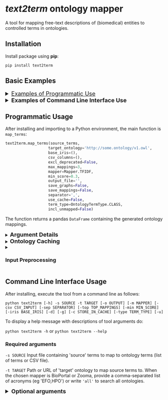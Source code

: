 # *text2term* ontology mapper
A tool for mapping free-text descriptions of (biomedical) entities to controlled terms in ontologies. 

## Installation
Install package using **pip**:

```
pip install text2term
```
## Basic Examples

<details>
  <summary style="font-size: large"><u>Examples of Programmatic Use</u></summary>

text2term supports mapping strings specified in different input formats:

```python
import text2term

# map strings in a list to an ontology specified by its URL 
dfl = text2term.map_terms(source_terms=["asthma", "acute bronchitis"], 
                          target_ontology="http://purl.obolibrary.org/obo/mondo.owl")

# map strings listed in a file 'test/unstruct_terms.txt' to an ontology specified by its URL
dff = text2term.map_terms(source_terms="test/unstruct_terms.txt", 
                          target_ontology="http://purl.obolibrary.org/obo/mondo.owl")

# map strings in a dictionary with associated tags to an ontology specified by its URL
dfd = text2term.map_terms(source_terms={"asthma":"disease", "acute bronchitis":["disease", "lung"]}, 
                          target_ontology="http://purl.obolibrary.org/obo/mondo.owl")
```

text2term supports caching an ontology for repeated use:
```python
# cache ontology and give it a name for use later on
mondo = text2term.cache_ontology(ontology_url="http://purl.obolibrary.org/obo/mondo.owl", 
                                 ontology_acronym="MONDO")

# now map strings to the cached ontology by specifying as `target_ontology` the name chosen above and the flag `use_cache=True`
dfc = text2term.map_terms(source_terms=["asthma", "acute bronchitis"], target_ontology="MONDO", use_cache=True)

# or more succinctly, use the OntologyCache object `mondo`
dfo = mondo.map_terms(source_terms=["asthma", "acute bronchitis"])
```
</details>


<details>
  <summary style="font-size: large"><b>Examples of Command Line Interface Use</b></summary>

To show a help message describing all arguments type into a terminal:
```shell
python text2term --help
```

The basic use of text2term requires a `source` file containing the terms to map to a given `target` ontology:  
```shell
python text2term -s test/unstruct_terms.txt -t http://purl.obolibrary.org/obo/mondo.owl
```

---
Map to a local ontology and specify an output file where the mappings should be saved using `-o`:  
```shell
python text2term -s test/unstruct_terms.txt -t test/mondo.owl -o test/mymappings.csv
```

---
Set the minimum acceptable similarity score for mapping each given term to an ontology term using `-min`:  
```shell
python text2term -s test/unstruct_terms.txt -t test/mondo.owl -min 0.8
```
The mapped terms returned will have been determined to be 0.8 similar to their source terms in a 0-1 scale.  

---
Exclude deprecated ontology terms (declared as such via *owl:deprecated true*) using `-d`:  
```shell
python text2term -s test/unstruct_terms.txt -t test/mondo.owl -d
```

---
Limit search to only terms whose IRIs start with any IRI given in a list specified using `-iris`:  
```shell
python text2term.py -s test/unstruct_terms.txt -t test/mondo.owl -iris http://purl.obolibrary.org/obo/mondo,http://identifiers.org/hgnc
```
While MONDO uses terms from other ontologies such as CHEBI and Uberon, the tool only considers terms whose IRIs start either with "http://purl.obolibrary.org/obo/mondo" or "http://identifiers.org/hgnc".

---
Cache an ontology for repeated use, by first running the tool as usual while instructing it to cache the ontology using `-c <name>`:
```shell
python text2term -s test/unstruct_terms.txt -t http://purl.obolibrary.org/obo/mondo.owl -c MONDO
```

Now the ontology is cached and we can refer to it as the target ontology using the name given beforehand: 
```shell
python text2term -s test/unstruct_terms.txt -t MONDO
```

</details>


## Programmatic Usage
After installing and importing to a Python environment, the main function is `map_terms`:

```python
text2term.map_terms(source_terms, 
                   target_ontology='http://some.ontology/v1.owl',
                   base_iris=(),
                   csv_columns=(), 
                   excl_deprecated=False, 
                   max_mappings=3, 
                   mapper=Mapper.TFIDF,
                   min_score=0.3, 
                   output_file='', 
                   save_graphs=False, 
                   save_mappings=False, 
                   separator=',', 
                   use_cache=False,
                   term_type=OntologyTermType.CLASS,
                   incl_unmapped=False)
```
The function returns a pandas `DataFrame` containing the generated ontology mappings.

<details>
  <summary><b><font size="+1">Argument Details</font></b></summary>

`source_terms`&mdash;Strings to be mapped to an ontology, which can be specified as a:
1. list of strings
2. string containing a file path
3. dictionary of terms and associated tags, where each key is a term and the value is a list of tags
4. list of `TaggedTerm` objects
   - Tags do not affect the mapping, they are simply added to the output dataframe 
   - If a term is tagged with "Ignore", text2term will not map it
   - Unmapped terms can still be included in the output if `incl_unmapped` is True

`target_ontology`&mdash;Path, URL or name of 'target' ontology to map the source terms to
: Ontology names can be given as values to `target_ontology` (eg "EFO" or "CL")--text2term uses [bioregistry](https://bioregistry.io) to get URLs for such names.
: When using BioPortal or Zooma, this should be a comma-separated list of ontology acronyms (eg 'EFO,HPO') or **'all'** to search all ontologies.
: When the target ontology has been cached, this should be the ontology name given when it was first cached.

`base_iris`&mdash;Map only to ontology terms whose IRIs start with one of the strings given in this tuple

`excl_deprecated`&mdash;Exclude ontology terms stated as deprecated via `owl:deprecated true`

`source_terms_ids`&mdash;Collection of identifiers for the given source terms

`csv_column`&mdash;Specify the name of the column containing the terms to map, when the input file is a table. Optionally provide a second column name, containing the respective term identifiers

`separator`&mdash;Character that separates columns when input is a table (eg '\t' for TSV) 

`mapper`&mdash;Method used to compare source terms with ontology terms
    : One of levenshtein, jaro, jarowinkler, jaccard, fuzzy, tfidf, zooma, bioportal

`max_mappings`&mdash;Maximum number of top-ranked mappings returned per source term

`min_score`&mdash;Minimum similarity score [0,1] for the mappings (1=exact match)

`save_mappings`&mdash;Save the generated mappings to a file (specified by `output_file`) 

`output_file`&mdash;Path to desired output file for the mappings dataframe

`save_graphs`&mdash;Save vis.js graphs representing the neighborhood of each ontology term

`use_cache`&mdash;Use the cache for the ontology

`term_type`&mdash;Specifies whether to map to ontology classes, properties or any of the two. Possible values are ['class', 'property', 'any']

`incl_unmapped`&mdash;Include unmapped terms in the output. If a term has been tagged 'Ignore' or has less than the `min_score`, it is included in the output data frame

</details>

<details>
  <summary><b><font size="+1">Ontology Caching</font></b></summary>

text2term supports caching ontologies for faster or repeated mapping to the same ontology. An ontology can be cached using the function:

```python
cache_ontology(ontology_url, ontology_acronym="", base_iris=())
```
This caches a single ontology from a URL or file path, and takes an optional acronym that will be used to reference the cached ontology later. If no acronym is given, the URL is used as the name.

It is also possible to cache multiple ontologies, whose names and URLs are specified in a table formatted as such `acronym,version,url`. An example is provided in [resources/ontologies.csv](https://github.com/ccb-hms/ontology-mapper/blob/main/text2term/resources/ontologies.csv):
```python
cache_ontology_set(ontology_registry_path)
```

Once an ontology has been cached by either function, it is stored in a cache folder locally, and thus can be referenced even in different Python instances. Users can leverage the cache by using the assigned acronym as the value for the `target_ontology` argument, and setting the `use_cache` argument to `True`.

To clear the ontology cache, the following function can be used:

```python
text2term.clear_cache(ontology_acronym='')
```

If no arguments are specified, the entire cache will be cleared. Otherwise, only the ontology with the given acronym will be cleared.
Finally, `cache_exists(ontology_acronym='')` is a simple function that returns `True` if the given acronym exists in the cache, and `False` otherwise.

**_Notes_**
- The `cache_ontology` function returns an object that can be used to directly call the `map_terms` function, as well as `clear_cache` and `cache_exists`. These have the same arguments, except `ontology_target` is no longer specified and there is no `use_cache` option, since it is always True.
- While ontology URLs can be repeatedly used, acronyms must be distinct in a given environment.

</details>

<details>
  <summary><h3>Input Preprocessing</h3></summary>

text2term includes regular expression-based preprocessing functionality for input terms. There are functions that take the input terms and a collection of (user-defined) regular expressions, then match each term to each regular expression to simplify the input term.

```python
preprocess_terms(terms, template_path, output_file='', blocklist_path='', 
                 blocklist_char='', rem_duplicates=False)
``` 
This returns a dictionary where the keys are the original terms and the values are the preprocessed terms.

```python
preprocess_tagged_terms(file_path, template_path='', blocklist_path='', 
                        blocklist_char='', rem_duplicates=False, separator=';:;')
```

This returns a list of `TaggedTerm` objects.

The regex templates file `template_path` and the blocklist `blocklist_path` must each be a newline-separated file. If an output file is specified, the preprocessed strings are written to that file.

The blocklist functionality allows specifying another file with regular expressions that, when terms match any such regex in the blocklist, they are removed from the list of terms to map. Alternatively, if a blocklist character is specified, the input is replaced with that character. 

The `rem_duplicates` option removes all duplicate terms after processing, if set to `True`.

When the input to text2term is a table, any rows that contain `NA` values in the specified term column, or in the term ID column (if provided), will be ignored.

If an ignore tag `"ignore"` or `"Ignore"` is added to a term, that term will not be mapped to any terms in the ontology. It will only be included in the output if the `incl_unmapped` argument is True. The following values are regarded as ignore tags: `"ignore", "Ignore".

</details>

## Command Line Interface Usage

After installing, execute the tool from a command line as follows:

`python text2term [-h] -s SOURCE -t TARGET [-o OUTPUT] [-m MAPPER] [-csv CSV_INPUT] [-sep SEPARATOR] [-top TOP_MAPPINGS] [-min MIN_SCORE] [-iris BASE_IRIS] [-d] [-g] [-c STORE_IN_CACHE] [-type TERM_TYPE] [-u]`

To display a help message with descriptions of tool arguments do:

`python text2term -h` or `python text2term --help`

### Required arguments
`-s SOURCE` Input file containing 'source' terms to map to ontology terms (list of terms or CSV file).

`-t TARGET` Path or URL of 'target' ontology to map source terms to. When the chosen mapper is BioPortal or Zooma, provide a comma-separated list of acronyms (eg 'EFO,HPO') or write `'all'` to search all ontologies.

<details>
  <summary style="font-size: large"><b>Optional arguments</b></summary>

`-o OUTPUT` Path to desired output file for the mappings.

`-m MAPPER` Method used to compare source terms with ontology terms. One of: *levenshtein, jaro, jarowinkler, jaccard, indel, fuzzy, tfidf, zooma, bioportal*.

`-csv CSV_INPUT` Indicates a CSV format input—follow with the name of the column containing terms to map, optionally followed by the name of the column containing identifiers for the terms (eg 'my terms,my term ids').

`-sep SEPARATOR`, Specifies the cell separator to be used when reading a table

`-top TOP_MAPPINGS` Maximum number of top-ranked mappings returned per source term.

`-min MIN_SCORE` Minimum similarity score [0,1] for the mappings (1=exact match).

`-iris BASE_IRIS` Map only to ontology terms whose IRIs start with a value given in this comma-separated list (eg 'http://www.ebi.ac.uk/efo,http://purl.obolibrary.org/obo/HP)').

`-d` Exclude ontology terms stated as deprecated via `owl:deprecated true`.

`-g` Save [vis.js](https://visjs.org) graphs representing the neighborhood of each ontology term.

`-c STORE_IN_CACHE` Cache the target ontology using the name given here.

`-type TERM_TYPE` Specify whether to map to ontology classes, properties, or both

`-u` Include all unmapped terms in the output

</details>
